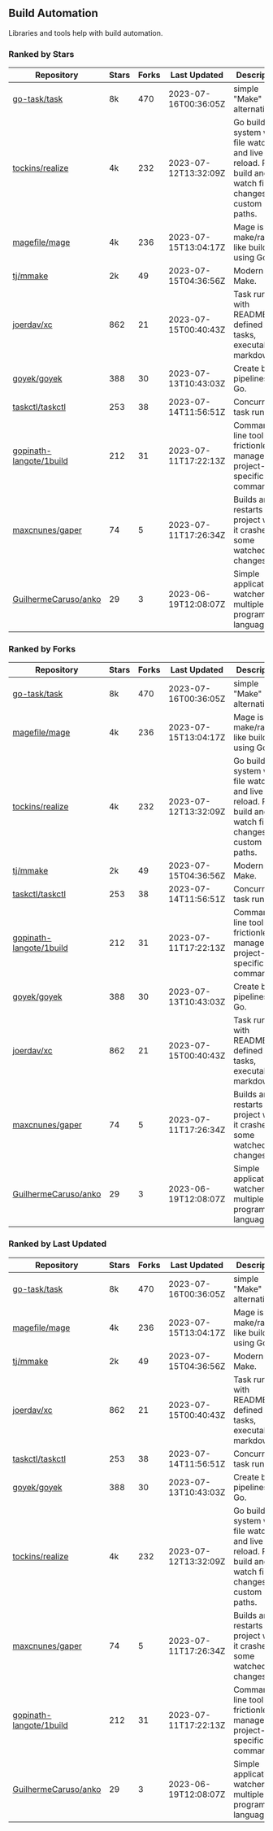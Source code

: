 ## Build Automation

Libraries and tools help with build automation.

### Ranked by Stars

| Repository | Stars | Forks | Last Updated | Description | 
|------------|-------|-------|--------------|-------------|
| [go-task/task](https://github.com/go-task/task) | 8k | 470 | 2023-07-16T00:36:05Z |  simple "Make" alternative. |
| [tockins/realize](https://github.com/tockins/realize) | 4k | 232 | 2023-07-12T13:32:09Z |  Go build a system with file watchers and live to reload. Run, build and watch file changes with custom paths. |
| [magefile/mage](https://github.com/magefile/mage) | 4k | 236 | 2023-07-15T13:04:17Z |  Mage is a make/rake-like build tool using Go. |
| [tj/mmake](https://github.com/tj/mmake) | 2k | 49 | 2023-07-15T04:36:56Z |  Modern Make. |
| [joerdav/xc](https://github.com/joerdav/xc) | 862 | 21 | 2023-07-15T00:40:43Z |  Task runner with README.md defined tasks, executable markdown. |
| [goyek/goyek](https://github.com/goyek/goyek) | 388 | 30 | 2023-07-13T10:43:03Z |  Create build pipelines in Go. |
| [taskctl/taskctl](https://github.com/taskctl/taskctl) | 253 | 38 | 2023-07-14T11:56:51Z |  Concurrent task runner. |
| [gopinath-langote/1build](https://github.com/gopinath-langote/1build) | 212 | 31 | 2023-07-11T17:22:13Z |  Command line tool to frictionlessly manage project-specific commands. |
| [maxcnunes/gaper](https://github.com/maxcnunes/gaper) | 74 | 5 | 2023-07-11T17:26:34Z |  Builds and restarts a Go project when it crashes or some watched file changes. |
| [GuilhermeCaruso/anko](https://github.com/GuilhermeCaruso/anko) | 29 | 3 | 2023-06-19T12:08:07Z |  Simple application watcher for multiple programming languages. |

### Ranked by Forks

| Repository | Stars | Forks | Last Updated | Description | 
|------------|-------|-------|--------------|-------------|
| [go-task/task](https://github.com/go-task/task) | 8k | 470 | 2023-07-16T00:36:05Z |  simple "Make" alternative. |
| [magefile/mage](https://github.com/magefile/mage) | 4k | 236 | 2023-07-15T13:04:17Z |  Mage is a make/rake-like build tool using Go. |
| [tockins/realize](https://github.com/tockins/realize) | 4k | 232 | 2023-07-12T13:32:09Z |  Go build a system with file watchers and live to reload. Run, build and watch file changes with custom paths. |
| [tj/mmake](https://github.com/tj/mmake) | 2k | 49 | 2023-07-15T04:36:56Z |  Modern Make. |
| [taskctl/taskctl](https://github.com/taskctl/taskctl) | 253 | 38 | 2023-07-14T11:56:51Z |  Concurrent task runner. |
| [gopinath-langote/1build](https://github.com/gopinath-langote/1build) | 212 | 31 | 2023-07-11T17:22:13Z |  Command line tool to frictionlessly manage project-specific commands. |
| [goyek/goyek](https://github.com/goyek/goyek) | 388 | 30 | 2023-07-13T10:43:03Z |  Create build pipelines in Go. |
| [joerdav/xc](https://github.com/joerdav/xc) | 862 | 21 | 2023-07-15T00:40:43Z |  Task runner with README.md defined tasks, executable markdown. |
| [maxcnunes/gaper](https://github.com/maxcnunes/gaper) | 74 | 5 | 2023-07-11T17:26:34Z |  Builds and restarts a Go project when it crashes or some watched file changes. |
| [GuilhermeCaruso/anko](https://github.com/GuilhermeCaruso/anko) | 29 | 3 | 2023-06-19T12:08:07Z |  Simple application watcher for multiple programming languages. |

### Ranked by Last Updated

| Repository | Stars | Forks | Last Updated | Description | 
|------------|-------|-------|--------------|-------------|
| [go-task/task](https://github.com/go-task/task) | 8k | 470 | 2023-07-16T00:36:05Z |  simple "Make" alternative. |
| [magefile/mage](https://github.com/magefile/mage) | 4k | 236 | 2023-07-15T13:04:17Z |  Mage is a make/rake-like build tool using Go. |
| [tj/mmake](https://github.com/tj/mmake) | 2k | 49 | 2023-07-15T04:36:56Z |  Modern Make. |
| [joerdav/xc](https://github.com/joerdav/xc) | 862 | 21 | 2023-07-15T00:40:43Z |  Task runner with README.md defined tasks, executable markdown. |
| [taskctl/taskctl](https://github.com/taskctl/taskctl) | 253 | 38 | 2023-07-14T11:56:51Z |  Concurrent task runner. |
| [goyek/goyek](https://github.com/goyek/goyek) | 388 | 30 | 2023-07-13T10:43:03Z |  Create build pipelines in Go. |
| [tockins/realize](https://github.com/tockins/realize) | 4k | 232 | 2023-07-12T13:32:09Z |  Go build a system with file watchers and live to reload. Run, build and watch file changes with custom paths. |
| [maxcnunes/gaper](https://github.com/maxcnunes/gaper) | 74 | 5 | 2023-07-11T17:26:34Z |  Builds and restarts a Go project when it crashes or some watched file changes. |
| [gopinath-langote/1build](https://github.com/gopinath-langote/1build) | 212 | 31 | 2023-07-11T17:22:13Z |  Command line tool to frictionlessly manage project-specific commands. |
| [GuilhermeCaruso/anko](https://github.com/GuilhermeCaruso/anko) | 29 | 3 | 2023-06-19T12:08:07Z |  Simple application watcher for multiple programming languages. |

